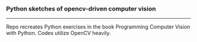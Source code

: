 ### Python sketches of opencv-driven computer vision

------

Repo recreates Python exercises in the book Programming Computer Vision with Python. Codes utilize OpenCV heavily.
